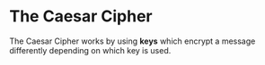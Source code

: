 # The Caesar Cipher

The Caesar Cipher works by using <strong>keys</strong> which encrypt a message differently depending on which key is used.
